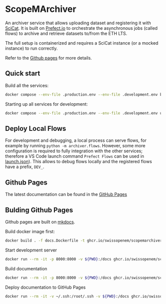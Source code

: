 # ScopeMArchiver

An archiver service that allows uploading dataset and registering it with [SciCat](https://scicatproject.github.io). It is built on
[Prefect.io](prefect.io) to orchestrate the asynchronous jobs (called flows) to archive and retrieve datasets to/from the ETH LTS.

The full setup is containerized and requires a SciCat instance (or a mocked instance) to run correctly.

Refer to the [Github pages](#github-pages) for more details.

## Quick start

Build all the services:

```bash
docker compose --env-file .production.env --env-file .development.env build
```

Starting up all services for development:

```bash
docker compose --env-file .production.env --env-file .development.env up -d
```

## Deploy Local Flows

For development and debugging, a local process can serve flows, for example by running `python -m archiver.flows`. However, some more configuration is required to fully integration with the other services; therefore a VS Code launch command `Prefect Flows` can be used in [launch.json](./backend/.vscode/launch.json)). This allows to debug flows locally and the registered flows have a prefix, `DEV_`.

## Github Pages

The latest documentation can be found in the [GitHub Pages](https://swissopenem.github.io/ScopeMArchiver/)

## Bulding Github Pages

Github pages are built on [mkdocs](https://hub.docker.com/r/squidfunk/mkdocs-material).

Build docker image first:

```bash
docker build . -f docs.Dockerfile -t ghcr.io/swissopenem/scopemarchiver-docs:latest
```

Start development server

```bash
docker run --rm -it -p 8000:8000 -v ${PWD}:/docs ghcr.io/swissopenem/scopemarchiver-docs:latest
```

Build documentation

```bash
docker run --rm -it -p 8000:8000 -v ${PWD}:/docs ghcr.io/swissopenem/scopemarchiver-docs:latest build
```

Deploy documentation to GitHub Pages

```bash
docker run --rm -it -v ~/.ssh:/root/.ssh -v ${PWD}:/docs ghcr.io/swissopenem/scopemarchiver-docs:latest gh-deploy 
```
